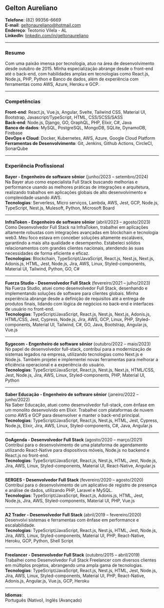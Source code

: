 ## Gelton Aureliano

**Telefone**: (82) 99356-6669  
**E-mail**: geltonaureliano@hotmail.com  
**Endereço**: Teotonio Vilela - AL  
**LinkedIn**: [linkedin.com/in/geltonaureliano](https://www.linkedin.com/in/geltonaureliano)

---

### Resumo

Com uma paixão imensa por tecnologia, atuo na área de desenvolvimento desde outubro de 2015. Minha especialização abrange desde o front-end até o back-end, com habilidades amplas em tecnologias como React.js, Node.js, PHP, Python e Banco de dados, além de experiência com ferramentas como AWS, Azure, Heroku e GCP.

---

### Competências

**Front-end**: React.js, Vue.js, Angular, Svelte, Tailwind CSS, Material UI, Bootstrap, Javascript/TypeScript, HTML, CSS/SCSS/SASS  
**Back-end**: Node.js, Django, GO, GraphQL, PHP, Elixir, C#, Java  
**Banco de dados**: MySQL, PostgreSQL, MongoDB, SQLite, DynamoDB, Firebase  
**DevOps e Cloud**: Docker, Kubernetes, AWS, Azure, Google Cloud Platform  
**Ferramentas de Desenvolvimento**: Git, Jenkins, Github Actions, CircleCI, SonarQube

---

### Experiência Profissional

**Bayer - Engenheiro de software sênior** (junho/2023 – setembro/2024)  
Na Bayer atuo como especialista Full Stack buscando melhorias e performance usando as melhores práticas de integrações e arquitetura, realizando trabalhos em aplicações globais de alto desenvolvimento e complexidade usando AWS.  
**Tecnologias**: Serverless, Micro serviços, Lambda, AWS, Jest, GCP, Node.js, TypeScript, Nest.js, Mulesoft, Python, Microsoft Board

---

**InfraToken - Engenheiro de software sênior** (abril/2023 – agosto/2023)  
Como Desenvolvedor Full Stack na InfraToken, trabalhei em aplicações altamente robustas com integrações avançadas em blockchain e tecnologia web3. Meu foco estava em conceber soluções altamente escaláveis, garantindo a mais alta qualidade e desempenho. Estabeleci sólidos relacionamentos com grandes clientes nacionais, atendendo às suas necessidades de forma eficiente e eficaz.  
**Tecnologias**: Blockchain, TypeScript/JavaScript, React.js, Nest.js, Next.js, Adonis.js, HTML, Jest, Node.js, Jira, AWS, Linux, Styled-components, Material UI, Tailwind, Python, GO, C#

---

**Fuerza Studio - Desenvolvedor Full Stack** (fevereiro/2021 – julho/2023)  
Na Fuerza Studio, atuei como desenvolvedor Full Stack, desenhando e implementando soluções de software para clientes globais. Minha experiência abrange desde a definição de requisitos até a entrega de produtos finais, lidando com lógica de negócios no back-end e interfaces de usuário no front-end.  
**Tecnologias**: TypeScript/JavaScript, React.js, Nest.js, Next.js, Adonis.js, HTML/CSS, Jest, Cypress, Node.js, Jira, AWS, GCP, Linux, PHP, Styled-components, Material UI, Tailwind, C#, GO, Java, Bootstrap, Angular.js, Vue.js

---

**Sygecom - Engenheiro de software sênior** (outubro/2022 – maio/2023)  
No papel de desenvolvedor full-stack, contribuí para a modernização de sistemas legados na empresa, utilizando tecnologias como Next.js e Node.js. Também projetei e implementei novas ferramentas para melhorar a eficiência operacional e a experiência do usuário.  
**Tecnologias**: TypeScript/JavaScript, React.js, Nest.js, Next.js, HTML/CSS, Jest, Node.js, Jira, AWS, Linux, Styled-components, PHP, Material UI, Python

---

**Saber Educação - Engenheiro de software sênior** (janeiro/2022 – junho/2022)  
Na Saber Educação, atuei como desenvolvedor full-stack, com ênfase em um monolito desenvolvido em Elixir. Trabalhei com plataformas de nuvem como AWS e GCP para desenvolver e manter o back-end principal.  
**Tecnologias**: TypeScript/JavaScript, React.js, Nest.js, HTML, Jest, Cypress, Node.js, Elixir, Jira, AWS, Linux, Styled-components, C#, Java, Angular.js

---

**GoAgenda - Desenvolvedor Full Stack** (agosto/2020 – março/2021)  
Contribuí para o desenvolvimento de uma plataforma de agendamento utilizando React-Native para dispositivos móveis, Node.js no backend e React.js no front-end.  
**Tecnologias**: TypeScript/JavaScript, React.js, Nest.js, HTML, Jest, Node.js, Jira, AWS, Linux, Styled-components, Material UI, React-Native, Angular.js

---

**SERGES - Desenvolvedor Full Stack** (fevereiro/2020 – agosto/2020)  
Contribuí para o desenvolvimento de um aplicativo de registro de presença e análise de dados, utilizando PHP, Laravel e MySQL.  
**Tecnologias**: TypeScript/JavaScript, React.js, Adonis.js, HTML, Jest, Node.js, Jira, AWS, Styled-components, Material UI, PHP, Vue.js

---

**A2 Trader - Desenvolvedor Full Stack** (abril/2019 – fevereiro/2020)  
Desenvolvi sistemas e ferramentas com ênfase em performance e escalabilidade.  
**Tecnologias**: TypeScript/JavaScript, React.js, Nest.js, HTML, Jest, Node.js, Jira, AWS, Linux, Styled-components, Material UI, PHP, React-Native, Heroku, GCP, Python, Shell Script

---

**Freelancer - Desenvolvedor Full Stack** (outubro/2015 – abril/2019)  
Trabalhei como Desenvolvedor Full Stack Freelancer com diversos clientes em múltiplos projetos, abrangendo uma ampla gama de tecnologias.  
**Tecnologias**: TypeScript/JavaScript, React.js, Nest.js, HTML, Jest, Node.js, Jira, AWS, Linux, Styled-components, Material UI, PHP, React-Native, Adonis.js, Angular.js, Vue.js, GCP, Heroku

---

**Idiomas**:  
Português (Nativo), Inglês (Avançado)

